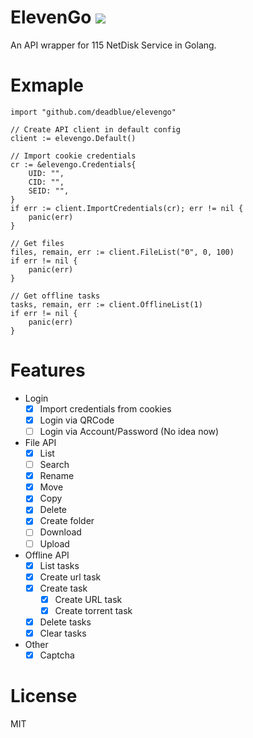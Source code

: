 # ElevenGo ![](https://img.shields.io/badge/status-WIP-green.svg)

An API wrapper for 115 NetDisk Service in Golang.

# Exmaple

```
import "github.com/deadblue/elevengo"

// Create API client in default config
client := elevengo.Default()

// Import cookie credentials
cr := &elevengo.Credentials{
	UID: "",
	CID: "",
	SEID: "",
}
if err := client.ImportCredentials(cr); err != nil {
	panic(err)
}

// Get files
files, remain, err := client.FileList("0", 0, 100)
if err != nil {
    panic(err)
}

// Get offline tasks
tasks, remain, err := client.OfflineList(1)
if err != nil {
    panic(err)
}
```

# Features

* Login
  * [x] Import credentials from cookies
  * [x] Login via QRCode
  * [ ] Login via Account/Password (No idea now)
* File API
  * [x] List
  * [ ] Search
  * [x] Rename
  * [x] Move
  * [x] Copy
  * [x] Delete
  * [x] Create folder
  * [ ] Download
  * [ ] Upload
* Offline API
  * [x] List tasks
  * [x] Create url task
  * [x] Create task
    * [x] Create URL task
    * [x] Create torrent task
  * [x] Delete tasks
  * [x] Clear tasks
* Other
  * [X] Captcha

# License

MIT